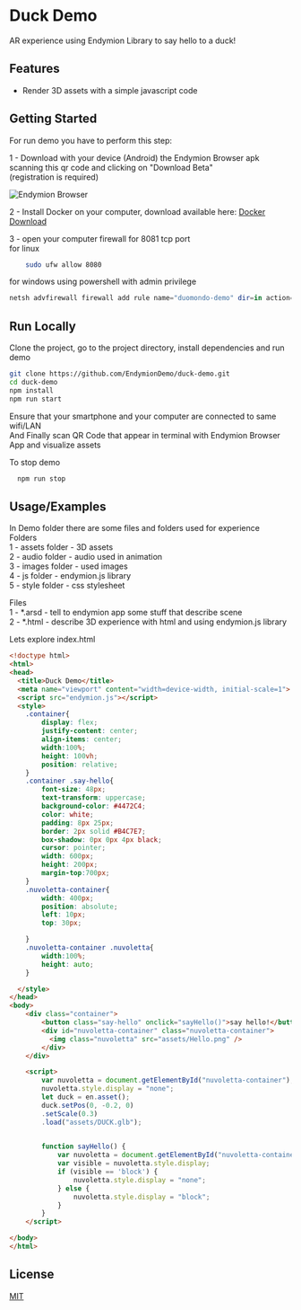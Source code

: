 
# Duck Demo

AR experience using Endymion Library to say hello to a duck!



## Features

- Render 3D assets with a simple javascript code


## Getting Started

For run demo you have to perform this step:   

1 - Download with your device (Android) the Endymion Browser apk scanning this qr code and clicking on "Download Beta"        
    (registration is required)   

![Endymion Browser](https://endymion.tech/endymion-address-qrcode-300x300.png)      



2 - Install Docker on your computer, download available here: [Docker Download](https://docs.docker.com/desktop/)

3 - open your computer firewall for 8081 tcp port   
for linux
```bash
    sudo ufw allow 8080
```
for windows using powershell with admin privilege
```powershell
netsh advfirewall firewall add rule name="duomondo-demo" dir=in action=allow protocol=TCP localport=8080
```
    
## Run Locally

Clone the project, go to the project directory, install dependencies and run demo

```bash
git clone https://github.com/EndymionDemo/duck-demo.git  
cd duck-demo    
npm install   
npm run start   

```
Ensure that your smartphone and your computer are connected to same wifi/LAN        
And Finally scan QR Code that appear in terminal with Endymion Browser App and visualize assets


To stop demo    

```bash
  npm run stop
```

## Usage/Examples
In Demo folder there are some files and folders used for experience        
Folders     
1 - assets folder - 3D assets           
2 - audio folder - audio used in animation           
3 - images folder - used images     
4 - js folder - endymion.js library         
5 - style folder - css stylesheet     

Files       
1 - *.arsd - tell to endymion app some stuff that describe scene        
2 - *.html - describe 3D experience with html and using endymion.js library     

Lets explore index.html
```html
<!doctype html>
<html>
<head>
  <title>Duck Demo</title>
  <meta name="viewport" content="width=device-width, initial-scale=1">
  <script src="endymion.js"></script>
  <style>
    .container{
        display: flex;
        justify-content: center;
        align-items: center;
        width:100%;
        height: 100vh;
        position: relative;
    }
    .container .say-hello{
        font-size: 48px;
        text-transform: uppercase;
        background-color: #4472C4;
        color: white;
        padding: 8px 25px;
        border: 2px solid #B4C7E7;
        box-shadow: 0px 0px 4px black;
        cursor: pointer;
        width: 600px;
        height: 200px;
        margin-top:700px;
    }
    .nuvoletta-container{
        width: 400px;
        position: absolute;
        left: 10px;
        top: 30px;

    }
    .nuvoletta-container .nuvoletta{
        width:100%;
        height: auto;
    }

  </style>
</head>
<body>
    <div class="container">
        <button class="say-hello" onclick="sayHello()">say hello!</button>
        <div id="nuvoletta-container" class="nuvoletta-container">
          <img class="nuvoletta" src="assets/Hello.png" />
        </div>
    </div>

    <script>
        var nuvoletta = document.getElementById("nuvoletta-container");
        nuvoletta.style.display = "none";
        let duck = en.asset();
        duck.setPos(0, -0.2, 0)
        .setScale(0.3)
        .load("assets/DUCK.glb");
            

        function sayHello() {
            var nuvoletta = document.getElementById("nuvoletta-container");
            var visible = nuvoletta.style.display;
            if (visible == 'block') {
                nuvoletta.style.display = "none";
            } else {
                nuvoletta.style.display = "block";
            }
        }
    </script>

</body>
</html>

```


## License

[MIT](https://choosealicense.com/licenses/mit/)

